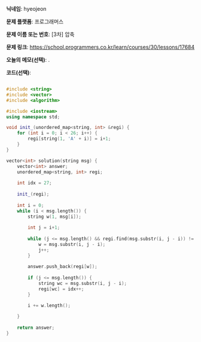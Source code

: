 **닉네임**: hyeojeon

**문제 플랫폼**: 프로그래머스

**문제 이름 또는 번호**: [3차] 압축

**문제 링크**: https://school.programmers.co.kr/learn/courses/30/lessons/17684

**오늘의 메모(선택)**: .

**코드(선택)**:

```cpp

#include <string>
#include <vector>
#include <algorithm>

#include <iostream>
using namespace std;

void init_(unordered_map<string, int> &regi) {
    for (int i = 0; i < 26; i++) {
        regi[string(1, 'A' + i)] = i+1;
    }
}

vector<int> solution(string msg) {
    vector<int> answer;
    unordered_map<string, int> regi;
    
    int idx = 27;
    
    init_(regi);
    
    int i = 0;
    while (i < msg.length()) {
        string w(1, msg[i]);
        
        int j = i+1;
        
        while (j <= msg.length() && regi.find(msg.substr(i, j - i)) != regi.end()) {
            w = msg.substr(i, j - i);
            j++;
        }
        
        answer.push_back(regi[w]);
        
        if (j <= msg.length()) {
            string wc = msg.substr(i, j - i);
            regi[wc] = idx++;
        }

        i += w.length();
        
    }
    
    return answer;
}

```
